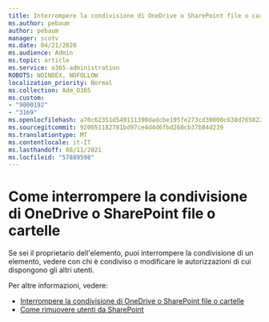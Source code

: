 ```yaml
---
title: Interrompere la condivisione di OneDrive o SharePoint file o cartelle
ms.author: pebaum
author: pebaum
manager: scotv
ms.date: 04/21/2020
ms.audience: Admin
ms.topic: article
ms.service: o365-administration
ROBOTS: NOINDEX, NOFOLLOW
localization_priority: Normal
ms.collection: Adm_O365
ms.custom:
- "9000192"
- "3169"
ms.openlocfilehash: a70c62351d549111390dadcbe195fe273cd30000c638d765822e43d0ccd07dbe
ms.sourcegitcommit: 920051182781bd97ce4d4d6fbd268cb37b84d239
ms.translationtype: MT
ms.contentlocale: it-IT
ms.lasthandoff: 08/11/2021
ms.locfileid: "57889598"
---
```

# <a name="how-to-stop-sharing-onedrive-or-sharepoint-files-or-folders"></a>Come interrompere la condivisione di OneDrive o SharePoint file o cartelle

Se sei il proprietario dell'elemento, puoi interrompere la condivisione di un elemento, vedere con chi è condiviso o modificare le autorizzazioni di cui dispongono gli altri utenti.

Per altre informazioni, vedere: 

- [Interrompere la condivisione di OneDrive o SharePoint file o cartelle](https://support.office.com/article/stop-sharing-onedrive-or-sharepoint-files-or-folders-or-change-permissions-0a36470f-d7fe-40a0-bd74-0ac6c1e13323)
- [Come rimuovere utenti da SharePoint](https://docs.microsoft.com/sharepoint/remove-users)